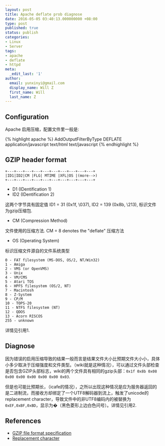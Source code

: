 ```yaml
---
layout: post
title: Apache deflate prob diagnose
date: 2016-05-05 03:40:13.000000000 +08:00
type: post
published: true
status: publish
categories:
- Linux
- Server
tags:
- apache
- deflate
- httpd
meta:
  _edit_last: '1'
author:
  email: yunxinyi@gmail.com
  display_name: Will Z
  first_name: Will
  last_name: Z
---
```


## Configuration

Apache 启用压缩，配置文件里一般是:

{% highlight apache %}
AddOutputFilterByType DEFLATE application/javascript text/html text/javascript
{% endhighlight %}

## GZIP header format

	+---+---+---+---+---+---+---+---+---+---+
	|ID1|ID2|CM |FLG| MTIME |XFL|OS |(more-->)
	+---+---+---+---+---+---+---+---+---+---+

* D1 (IDentification 1)
* ID2 (IDentification 2)

这两个字节具有固定值 ID1 = 31 (0x1f, \037), ID2 = 139 (0x8b, \213), 标识文件为gzip压缩包.

* CM (Compression Method)

文件使用的压缩方法. CM = 8 denotes the "deflate" 压缩方法</p>

<!--more-->

* OS (Operating System)

标识压缩文件源自的文件系统类型

	0 - FAT filesystem (MS-DOS, OS/2, NT/Win32)
	1 - Amiga
	2 - VMS (or OpenVMS)
	3 - Unix
	4 - VM/CMS
	5 - Atari TOS
	6 - HPFS filesystem (OS/2, NT)
	7 - Macintosh
	8 - Z-System
	9 - CP/M
	10 - TOPS-20
	11 - NTFS filesystem (NT)
	12 - QDOS
	13 - Acorn RISCOS
	255 - unknown

详情见引用1.

## Diagnose

因为错误的启用压缩导致的结果一般而言是结果文件大小比预期文件大小小，具体小多少取决于压缩强度和文件类型。（wiki就是这种情况），可以通过文件头部检查是否包含GZIP头部标志，wiki的两个文件具有相同的gzip头部：`0x1f 0x8b 0x08 0x00 0x00 0x00 0x00 0x00 0x03`.

但是也可能比预期长，（icafe的情况），之所以出现这种情况是应为服务器返回的是二进制流，而接收方却绑定了一个UTF8解码器到流上，触发了unicode的replacement character，导致文件中的非UTF8编码内的被替换为 `0xEF,0xBF,0xBD`，显示为�（黑色菱形上边白色问号）。详情见引用2.

## References

* [GZIP file format specification](http://www.zlib.org/rfc-gzip.html)
* [Replacement character](https://en.wikipedia.org/wiki/Specials_(Unicode_block))
